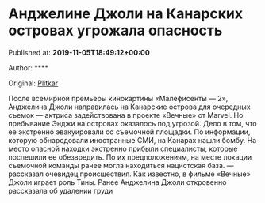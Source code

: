 
# Анджелине Джоли на Канарских островах угрожала опасность

Published at: **2019-11-05T18:49:12+00:00**

Author: ****

Original: [Plitkar](https://plitkar.com.ua/andzheline-dzholi-na-kanarskih-ostrovah-ugrozhala-opasnost/)

После всемирной премьеры кинокартины «Малефисенты — 2», Анджелина Джоли направилась на Канарские острова для очередных съемок — актриса задействована в проекте «Вечные» от Marvel.
Но пребывание Энджи на островах оказалось под угрозой. Дело в том, что ее экстренно эвакуировали со съемочной площадки. По информации, которую обнародовали иностранные СМИ, на Канарах нашли бомбу. На место опасной находки экстренно прибыли специалисты, которые поспешили ее обезвредить. По их предположениям, на месте локации съемочной команды ранее могла находиться нацистская база.
— рассказал очевидец происшествия.
Как известно, в фильме «Вечные» Джоли играет роль Тины.
Ранее Анджелина Джоли откровенно рассказала об удалении груди
